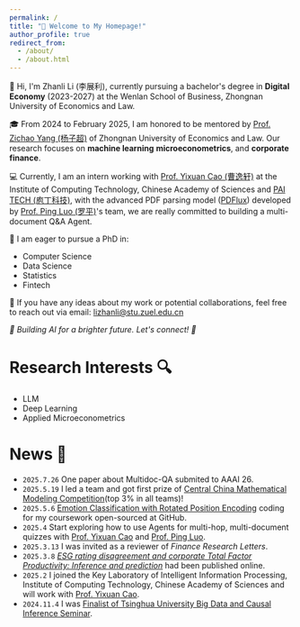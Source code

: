 ```yaml
---
permalink: /
title: "🤗 Welcome to My Homepage!"
author_profile: true
redirect_from: 
  - /about/
  - /about.html
---
```



👋 Hi, I'm Zhanli Li (李展利), currently pursuing a bachelor's degree in **Digital Economy**  (2023-2027) at the Wenlan School of Business, Zhongnan University of Economics and Law. 

🎓 From 2024 to February 2025, I am honored to be mentored by [Prof. Zichao Yang (杨子超)](https://www.yzc.me) of Zhongnan University of Economics and Law. Our research focuses on  **machine learning**  **microeconometrics**, and  **corporate finance**.

💻 Currently, I am an intern working with [Prof. Yixuan Cao (曹逸轩)](https://yixuancao.github.io/) at the Institute of Computing Technology, Chinese Academy of Sciences and [PAI TECH (庖丁科技)](https://www.paodingai.com/), with the advanced PDF parsing model ([PDFlux](https://pdflux.com/en/)) developed by [Prof. Ping Luo (罗平)](https://ping-luo.github.io/)'s team, we are really committed to building a multi-document Q&A Agent.

🎯 I am eager to pursue a PhD in: 
-  Computer Science
-  Data Science
-  Statistics  
-  Fintech

💬 If you have any ideas about my work or potential collaborations, feel free to reach out via email: lizhanli@stu.zuel.edu.cn

*🌱 Building AI for a brighter future. Let's connect! 🤝*

# Research Interests 🔍
- LLM
- Deep Learning
- Applied Microeconometrics

# News 📧
- `2025.7.26` One paper about Multidoc-QA submited to AAAI 26.
- `2025.5.19` I led a team and got first prize of [Central China Mathematical Modeling Competition](http://www.hzbmmc.com/views/award/award-item.html?navigate=inform&id=1923308824495611905)(top 3% in all teams)!
- `2025.5.6` [Emotion Classification with Rotated Position Encoding](https://github.com/Zhanli-Li/ROPE-BERT) coding for my coursework open-sourced at GitHub.
- `2025.4` Start exploring how to use Agents for multi-hop, multi-document quizzes with [Prof. Yixuan Cao](https://yixuancao.github.io/) and [Prof. Ping Luo](https://ping-luo.github.io/).
- `2025.3.13` I was invited as a reviewer of *Finance Research Letters*.
- `2025.3.8` *[ESG rating disagreement and corporate Total Factor Productivity: Inference and prediction](https://www.sciencedirect.com/science/article/abs/pii/S1544612325003903)* had been published online.
- `2025.2` I joined the Key Laboratory of Intelligent Information Processing, Institute of Computing Technology, Chinese Academy of Sciences and will work with [Prof. Yixuan Cao](https://yixuancao.github.io/).
- `2024.11.4` I was [Finalist of Tsinghua University Big Data and Causal Inference Seminar](https://lcg.tsinghua.edu.cn/info/1022/1852.htm).

